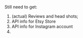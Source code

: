 Still need to get:

1. (actual) Reviews and head shots;
2. API info for Etsy Store
3. API info for Instagram account
4.
